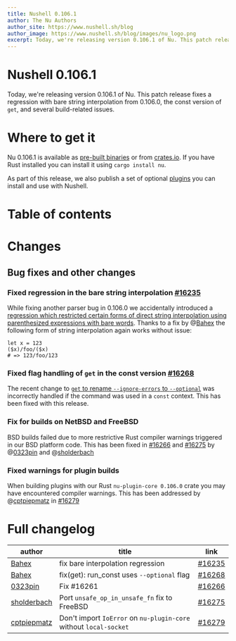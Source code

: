 ```yaml
---
title: Nushell 0.106.1
author: The Nu Authors
author_site: https://www.nushell.sh/blog
author_image: https://www.nushell.sh/blog/images/nu_logo.png
excerpt: Today, we're releasing version 0.106.1 of Nu. This patch release fixes a regression with bare string interpolation from 0.106.0, the const version of `get`, and several build-related issues.
---
```


# Nushell 0.106.1

Today, we're releasing version 0.106.1 of Nu. This patch release fixes a regression with bare string interpolation from 0.106.0, the const version of `get`, and several build-related issues.

# Where to get it

Nu 0.106.1 is available as [pre-built binaries](https://github.com/nushell/nushell/releases/tag/0.106.1) or from [crates.io](https://crates.io/crates/nu). If you have Rust installed you can install it using `cargo install nu`.

As part of this release, we also publish a set of optional [plugins](https://www.nushell.sh/book/plugins.html) you can install and use with Nushell.

# Table of contents

<!-- TODO: once all the content below is finished and committed, `use nu_scripts/make_release/release-note/notes.nu *` and run `write-toc $this_file`. -->

# Changes

## Bug fixes and other changes

### Fixed regression in the bare string interpolation [#16235]

While fixing another parser bug in 0.106.0 we accidentally introduced a [regression which restricted certain forms of direct string interpolation using parenthesized expressions with bare words](https://www.nushell.sh/blog/2025-07-23-nushell_0_106_0.html#regression-bare-word-interpolation-on-both-sides-does-not-work-toc).
Thanks to a fix by @[Bahex] the following form of string interpolation again works without issue:

```nushell
let x = 123
($x)/foo/($x)
# => 123/foo/123
```

### Fixed flag handling of `get` in the const version [#16268]

The recent change to [`get` to rename `--ignore-errors` to `--optional`](https://www.nushell.sh/blog/2025-07-23-nushell_0_106_0.html#ignore-errors-i-renamed-to-optional-o-toc) was incorrectly handled if the command was used in a `const` context. This has been fixed with this release.

### Fix for builds on NetBSD and FreeBSD

BSD builds failed due to more restrictive Rust compiler warnings triggered in our BSD platform code. This has been fixed in [#16266] and [#16275] by @[0323pin] and @[sholderbach]

### Fixed warnings for plugin builds

When building plugins with our Rust `nu-plugin-core 0.106.0` crate you may have encountered compiler warnings. This has been addressed by @[cptpiepmatz] in [#16279]

# Full changelog

| author        | title                                                             | link     |
| ------------- | ----------------------------------------------------------------- | -------- |
| [Bahex]       | fix bare interpolation regression                                 | [#16235] |
| [Bahex]       | fix(get): run_const uses `--optional` flag                        | [#16268] |
| [0323pin]     | Fix #16261                                                        | [#16266] |
| [sholderbach] | Port `unsafe_op_in_unsafe_fn` fix to FreeBSD                      | [#16275] |
| [cptpiepmatz] | Don't import `IoError` on `nu-plugin-core` without `local-socket` | [#16279] |

[0323pin]: https://github.com/0323pin
[Bahex]: https://github.com/Bahex
[cptpiepmatz]: https://github.com/cptpiepmatz
[sholderbach]: https://github.com/sholderbach
[#16235]: https://github.com/nushell/nushell/pulls/16235
[#16266]: https://github.com/nushell/nushell/pulls/16266
[#16268]: https://github.com/nushell/nushell/pulls/16268
[#16275]: https://github.com/nushell/nushell/pulls/16275
[#16279]: https://github.com/nushell/nushell/pulls/16279
